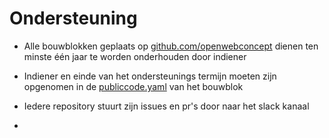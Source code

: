 # Ondersteuning

- Alle bouwblokken geplaats op [github.com/openwebconcept](https://github.com/openwebconcept) dienen ten minste één jaar te worden onderhouden door indiener
- Indiener en einde van het ondersteunings termijn moeten zijn opgenomen in de [publiccode.yaml](https://yml.publiccode.tools/) van het bouwblok

- Iedere repository stuurt zijn issues en pr's door naar het slack kanaal
- 
